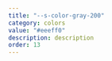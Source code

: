 ```yaml
---
title: "--s-color-gray-200"
category: colors
value: "#eeeff0"
description: description
order: 13
---
```

